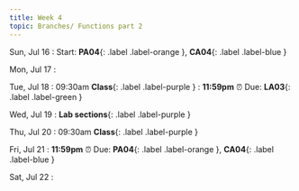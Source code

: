 ```yaml
---
title: Week 4
topic: Branches/ Functions part 2
---
```

Sun, Jul 16
: Start: **PA04**{: .label .label-orange }, **CA04**{: .label .label-blue }


Mon, Jul 17
: 

Tue, Jul 18
: 09:30am **Class**{: .label .label-purple }
: **11:59pm**  ⏰  Due: **LA03**{: .label .label-green }


Wed, Jul 19
: **Lab sections**{: .label .label-purple }


Thu, Jul 20
: 09:30am **Class**{: .label .label-purple } 


Fri, Jul 21
: **11:59pm**  ⏰  Due: **PA04**{: .label .label-orange }, **CA04**{: .label .label-blue }

Sat, Jul 22
: 


